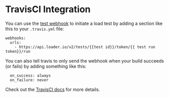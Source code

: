 # TravisCI Integration

You can use the [test webhook](webhook.html) to initiate a load test by adding a section like this to your `.travis.yml` file:

    webhooks:
      urls:
        - https://api.loader.io/v2/tests/{{test id}}/token/{{ test run token}}/run

You can also tell travis to only send the webhook when your build succeeds (or fails) by adding something like this:

      on_success: always
      on_failure: never

Check out the [TravisCI docs](http://about.travis-ci.org/docs/user/notifications/#Webhook-notification) for more details.
